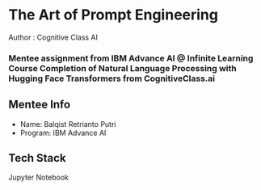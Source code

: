 # The Art of Prompt Engineering
Author : Cognitive Class AI
### Mentee assignment from IBM Advance AI @ Infinite Learning Course Completion of Natural Language Processing with Hugging Face Transformers from CognitiveClass.ai
## Mentee Info
- Name: Balqist Retrianto Putri
- Program: IBM Advance AI
## Tech Stack
Jupyter Notebook
